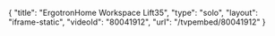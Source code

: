 {
    "title": "ErgotronHome Workspace Lift35",
    "type": "solo",
    "layout": "iframe-static",
    "videoId": "80041912",
    "url": "\/tvpembed\/80041912"
}